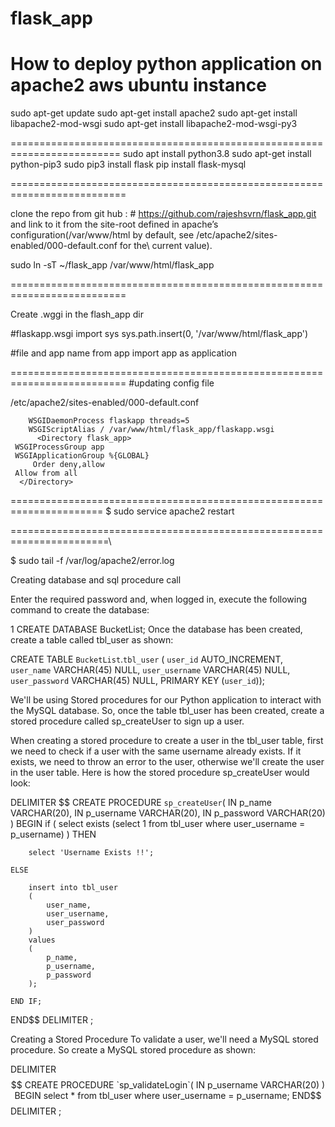 # flask_app

How to deploy python application on apache2 aws ubuntu instance
========================================================================
sudo apt-get update
sudo apt-get install apache2
sudo apt-get install libapache2-mod-wsgi
sudo apt-get install libapache2-mod-wsgi-py3

=========================================================================
sudo apt install python3.8
sudo apt-get install python-pip3
sudo pip3 install flask
pip install flask-mysql

==========================================================================

clone the repo from git hub : # https://github.com/rajeshsvrn/flask_app.git and link to it from the site-root defined in apache’s configuration(/var/www/html by default, see /etc/apache2/sites-enabled/000-default.conf for the\ current value).

sudo ln -sT ~/flask_app /var/www/html/flask_app

==========================================================================

Create .wggi in the flash_app dir

#flaskapp.wsgi import sys
sys.path.insert(0, '/var/www/html/flask_app')

#file and app name
from app import app as application

==========================================================================
#updating config file

/etc/apache2/sites-enabled/000-default.conf

        WSGIDaemonProcess flaskapp threads=5
        WSGIScriptAlias / /var/www/html/flask_app/flaskapp.wsgi
          <Directory flask_app>
	 WSGIProcessGroup app
	 WSGIApplicationGroup %{GLOBAL}
    	 Order deny,allow
	 Allow from all
      </Directory>
======================================================================
$ sudo service apache2 restart

=======================================================================\

$ sudo tail -f /var/log/apache2/error.log


Creating database and sql procedure call

Enter the required password and, when logged in, execute the following command to create the database:

1
CREATE DATABASE BucketList;
Once the database has been created, create a table called tbl_user as shown:


CREATE TABLE `BucketList`.`tbl_user` (
  `user_id` AUTO_INCREMENT,
  `user_name` VARCHAR(45) NULL,
  `user_username` VARCHAR(45) NULL,
  `user_password` VARCHAR(45) NULL,
  PRIMARY KEY (`user_id`));
  
  
We'll be using Stored procedures for our Python application to interact with the MySQL database. So, once the table tbl_user has been created, create a stored procedure called sp_createUser to sign up a user.

When creating a stored procedure to create a user in the tbl_user table, first we need to check if a user with the same username already exists. If it exists, we need to throw an error to the user, otherwise we'll create the user in the user table. Here is how the stored procedure sp_createUser would look:

DELIMITER $$
CREATE PROCEDURE `sp_createUser`(
    IN p_name VARCHAR(20),
    IN p_username VARCHAR(20),
    IN p_password VARCHAR(20)
)
BEGIN
    if ( select exists (select 1 from tbl_user where user_username = p_username) ) THEN
      
        select 'Username Exists !!';
      
    ELSE
      
        insert into tbl_user
        (
            user_name,
            user_username,
            user_password
        )
        values
        (
            p_name,
            p_username,
            p_password
        );
      
    END IF;
END$$
DELIMITER ;


Creating a Stored Procedure
To validate a user, we'll need a MySQL stored procedure. So create a MySQL stored procedure as shown:

DELIMITER $$
CREATE PROCEDURE `sp_validateLogin`(
IN p_username VARCHAR(20)
)
BEGIN
    select * from tbl_user where user_username = p_username;
END$$
DELIMITER ;




